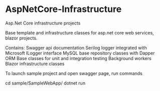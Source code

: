 # AspNetCore-Infrastructure
Asp.Net Core infrastructure projects

Base template and infrastructure classes for asp.net core web services, blazor projects.

Contains:
Swagger api documentation
Serilog logger integrated with Microsoft ILogger interface
MySQL base repository classes with Dapper ORM
Base classes for unit and integration testing
Background workers
Blazor infrastructure classes

To launch sample project and open swagger page, run commands

cd sample/SampleWebApp/
dotnet run
